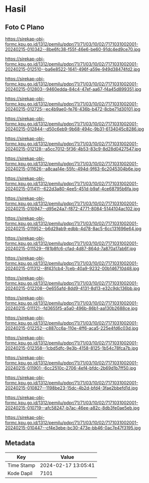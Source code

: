 # Hasil

## Foto C Plano

https://sirekap-obj-formc.kpu.go.id/1312/pemilu/pdpr/71/71/03/10/02/7171031002001-20240215-010342--8be6fc38-f55f-46e6-be60-91dc4ed9ce70.jpg

https://sirekap-obj-formc.kpu.go.id/1312/pemilu/pdpr/71/71/03/10/02/7171031002001-20240215-012510--ba6e8522-1641-496f-a59e-949d38474fd2.jpg

https://sirekap-obj-formc.kpu.go.id/1312/pemilu/pdpr/71/71/03/10/02/7171031002001-20240215-012803--9460edda-84c4-47ef-aa67-f4a45d899351.jpg

https://sirekap-obj-formc.kpu.go.id/1312/pemilu/pdpr/71/71/03/10/02/7171031002001-20240215-012725--ec4b9ae0-fe76-436b-b472-8cbe71d30101.jpg

https://sirekap-obj-formc.kpu.go.id/1312/pemilu/pdpr/71/71/03/10/02/7171031002001-20240215-012844--d50c6eb9-9b68-494c-9b31-6134045c8286.jpg

https://sirekap-obj-formc.kpu.go.id/1312/pemilu/pdpr/71/71/03/10/02/7171031002001-20240215-012128--a5cc7012-5f36-4b53-83c9-8d28d0427547.jpg

https://sirekap-obj-formc.kpu.go.id/1312/pemilu/pdpr/71/71/03/10/02/7171031002001-20240215-011626--a8caa14e-55fc-494d-9f63-6c2045304b6e.jpg

https://sirekap-obj-formc.kpu.go.id/1312/pemilu/pdpr/71/71/03/10/02/7171031002001-20240215-011411--622d3a80-4ee5-451d-b9af-4ce68795b6fa.jpg

https://sirekap-obj-formc.kpu.go.id/1312/pemilu/pdpr/71/71/03/10/02/7171031002001-20240215-010947--d95e24a7-f872-4771-8084-5144104ac102.jpg

https://sirekap-obj-formc.kpu.go.id/1312/pemilu/pdpr/71/71/03/10/02/7171031002001-20240215-011952--b6d29ab9-edbb-4d78-8ac5-6cc131696e64.jpg

https://sirekap-obj-formc.kpu.go.id/1312/pemilu/pdpr/71/71/03/10/02/7171031002001-20240215-011529--f81b8fc6-cfad-4d87-864d-7a870a17ab6f.jpg

https://sirekap-obj-formc.kpu.go.id/1312/pemilu/pdpr/71/71/03/10/02/7171031002001-20240215-011312--8f431cb4-7ceb-40a9-9232-00b146710d48.jpg

https://sirekap-obj-formc.kpu.go.id/1312/pemilu/pdpr/71/71/03/10/02/7171031002001-20240215-012208--0e655afd-8dd9-4131-8d13-e32c9dc136bb.jpg

https://sirekap-obj-formc.kpu.go.id/1312/pemilu/pdpr/71/71/03/10/02/7171031002001-20240215-011121--fd3655f5-a5a0-496b-86b1-aa130b2688ce.jpg

https://sirekap-obj-formc.kpu.go.id/1312/pemilu/pdpr/71/71/03/10/02/7171031002001-20240215-012252--c887cc6a-110e-4ff6-aca5-225e4fd6c03d.jpg

https://sirekap-obj-formc.kpu.go.id/1312/pemilu/pdpr/71/71/03/10/02/7171031002001-20240215-012358--1cbd5dfc-9e3b-4158-8125-1b54c78fca7b.jpg

https://sirekap-obj-formc.kpu.go.id/1312/pemilu/pdpr/71/71/03/10/02/7171031002001-20240215-011901--6cc2510c-2706-4ef4-bfdc-2b69d1b7ff50.jpg

https://sirekap-obj-formc.kpu.go.id/1312/pemilu/pdpr/71/71/03/10/02/7171031002001-20240215-010827--1198be23-15dc-4b2d-bfd4-3fae2bbefd1d.jpg

https://sirekap-obj-formc.kpu.go.id/1312/pemilu/pdpr/71/71/03/10/02/7171031002001-20240215-010719--afc58247-b7ac-46ee-a82c-8db3fe0ae5eb.jpg

https://sirekap-obj-formc.kpu.go.id/1312/pemilu/pdpr/71/71/03/10/02/7171031002001-20240215-010447--cf4e3ebe-bc30-473e-bb46-0ac7e47f3195.jpg


## Metadata

| Key        | Value               |
| ---------- | ------------------- |
| Time Stamp | 2024-02-17 13:05:41 |
| Kode Dapil | 7101                |



